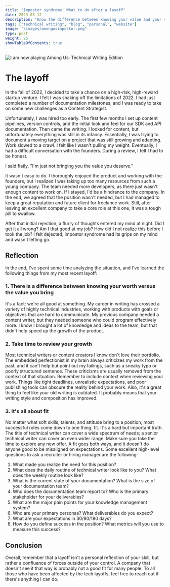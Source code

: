 ```yaml
---
title: "Impostor syndrome: What to do after a layoff"
date: 2023-03-12
description: "Know the difference between knowing your value and your value to a company or team."
tags: ["technical writing", "blog", "personal", "website"]
image: "/images/amongusimpostor.png"
type: post
weight: 25
showTableOfContents: true
---
```


![I am now playing Among Us: Technical Writing Edition](/images/amongustiny.png)
# The layoff

In the fall of 2022, I decided to take a chance on a high-risk, high-reward startup venture. I felt I was shaking off the limitations of 2022. I had just completed a number of documentation milestones, and I was ready to take on some new challenges as a Content Strategist. 

Unfortunately, I was hired too early. The first few months I set up content pipelines, version controls, and the initial look and feel for our SDK and API documentation. Then came the writing. I looked for content, but unfortunately everything was still in its infancy. Essentially, I was trying to document a moving target on a project that was still growing and adapting. Work slowed to a crawl. I felt like I wasn't pulling my weight. Eventually, I had a difficult conversation with the founders. During a review, I felt I had to be honest.

I said flatly, "I'm just not bringing you the value you deserve."

It wasn't easy to do. I thoroughly enjoyed the product and working with the founders, but I realized I was taking up too many resources from such a young company. The team needed more developers, as there just wasn't enough content to work on. If I stayed, I'd be a hindrance to the company. In the end, we agreed that the position wasn't needed, but I had managed to keep a great reputation and future client for freelance work. Still, after leaving an excellent company to take a core role at this one, it was a tough pill to swallow.

After that initial rejection, a flurry of thoughts entered my mind at night. Did I get it all wrong? Am I that good at my job? How did I not realize this before I took the job? I felt dejected; impostor syndrome had its grips on my mind and wasn't letting go. 

## Reflection 

In the end, I've spent some time analyzing the situation, and I've learned the following things from my most recent layoff:

### 1. There is a difference between knowing your worth versus the value you bring

It's a fact: we're all good at something. My career in writing has crossed a variety of highly technical industries, working with products with goals or objectives that are hard to communicate. My previous company needed a content writer, but they needed someone who could program effectively more. I know I brought a lot of knowledge and ideas to the team, but that didn't help speed up the growth of the product. 

### 2. Take time to review your growth

Most technical writers or content creators I know don't love their portfolio. The embedded perfectionist in my brain always criticizes my work from the past, and it can't help but point out my failings, such as a sneaky typo or poorly structured sentence. These criticisms are usually removed from the context of that situation. Remember to include context when reviewing your work. Things like tight deadlines, unrealistic expectations, and poor publishing tools can obscure the reality behind your work. Also, it's a great thing to feel like your old writing is outdated. It probably means that your writing style and composition has improved.

### 3. It's all about fit

No matter what soft skills, talents, and attitude bring to a position, most successful roles come down to one thing: fit. It's a hard but important truth. The title of technical writer can cover a wide spectrum of needs; a senior technical writer can cover an even wider range. Make sure you take the time to explore any new offer. A fit goes both ways, and it doesn't do anyone good to be misaligned on expectations. Some excellent high-level questions to ask a recruiter or hiring manager are the following:

1. What made you realize the need for this position?
2. What does the daily routine of technical writer look like to you? What does the weekly routine look like?
3. What is the current state of your documentation? What is the size of your documentation team?
4. Who does the documentation team report to? Who is the primary stakeholder for your deliverables?
5. What are the major pain points for your knowledge management system?
6. Who are your primary personas? What deliverables do you expect?
7. What are your expectations in 30/90/180 days?
8. How do you define success in the position? What metrics will you use to measure this success?

## Conclusion

Overall, remember that a layoff isn't a personal reflection of your skill, but rather a confluence of forces outside of your control. A company that doesn't see it that way is probably not a good fit for many people. To all those who have been affected by the tech layoffs, feel free to reach out if there's anything I can do.

